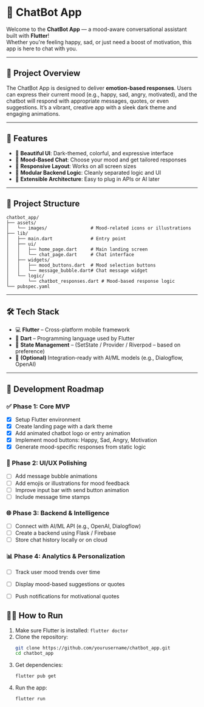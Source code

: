 # 🤖 ChatBot App

Welcome to the **ChatBot App** — a mood-aware conversational assistant built with **Flutter**!  
Whether you're feeling happy, sad, or just need a boost of motivation, this app is here to chat with you.

---

## 🌟 Project Overview

The ChatBot App is designed to deliver **emotion-based responses**. Users can express their current mood (e.g., happy, sad, angry, motivated), and the chatbot will respond with appropriate messages, quotes, or even suggestions. It’s a vibrant, creative app with a sleek dark theme and engaging animations.

---

## 🚀 Features

- 🎨 **Beautiful UI**: Dark-themed, colorful, and expressive interface
- 💬 **Mood-Based Chat**: Choose your mood and get tailored responses
- 📱 **Responsive Layout**: Works on all screen sizes
- 🧠 **Modular Backend Logic**: Cleanly separated logic and UI
- 🔌 **Extensible Architecture**: Easy to plug in APIs or AI later

---

## 📂 Project Structure

```
chatbot_app/
├── assets/
│   └── images/                # Mood-related icons or illustrations
├── lib/
│   ├── main.dart              # Entry point
│   ├── ui/
│   │   ├── home_page.dart     # Main landing screen
│   │   └── chat_page.dart     # Chat interface
│   ├── widgets/
│   │   ├── mood_buttons.dart  # Mood selection buttons
│   │   └── message_bubble.dart# Chat message widget
│   └── logic/
│       └── chatbot_responses.dart # Mood-based response logic
└── pubspec.yaml
```

---

## 🛠️ Tech Stack

- 💻 **Flutter** – Cross-platform mobile framework
- 🎨 **Dart** – Programming language used by Flutter
- 🧱 **State Management** – (SetState / Provider / Riverpod – based on preference)
- 🔮 **(Optional)** Integration-ready with AI/ML models (e.g., Dialogflow, OpenAI)

---

## 🧭 Development Roadmap

### ✅ Phase 1: Core MVP
- [x] Setup Flutter environment
- [x] Create landing page with a dark theme
- [x] Add animated chatbot logo or entry animation
- [x] Implement mood buttons: Happy, Sad, Angry, Motivation
- [x] Generate mood-specific responses from static logic

### 🔄 Phase 2: UI/UX Polishing
- [ ] Add message bubble animations
- [ ] Add emojis or illustrations for mood feedback
- [ ] Improve input bar with send button animation
- [ ] Include message time stamps

### 🌐 Phase 3: Backend & Intelligence
- [ ] Connect with AI/ML API (e.g., OpenAI, Dialogflow)
- [ ] Create a backend using Flask / Firebase
- [ ] Store chat history locally or on cloud

### 📊 Phase 4: Analytics & Personalization
- [ ] Track user mood trends over time
- [ ] Display mood-based suggestions or quotes
- [ ] Push notifications for motivational quotes


## 👩‍💻 How to Run

1. Make sure Flutter is installed: `flutter doctor`
2. Clone the repository:
   ```bash
   git clone https://github.com/yourusername/chatbot_app.git
   cd chatbot_app
   ```
3. Get dependencies:
   ```bash
   flutter pub get
   ```
4. Run the app:
   ```bash
   flutter run
   ```
